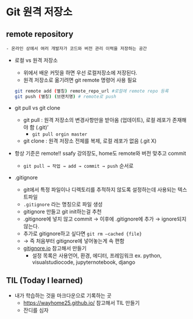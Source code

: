 # Git 원격 저장소

## remote repository
    - 온라인 상에서 여러 개발자가 코드와 버전 관리 이력을 저장하는 공간
- 로컬 vs 원격 저장소
    - 위에서 배운 커밋을 하면 우선 로컬저장소에 저장된다.
    - 원격 저장소로 옮기려면 git remote 명령어 사용 필요
    
    ```bash
    git remote add (별칭) remote_repo_url #로컬에 remote repo 등록
    git push (별칭) (브랜치명) # remote로 push
    ```
    
- git pull vs git clone
    - git pull : 원격 저장소의 변경사항만을 받아옴 (업데이트), 로컬 레포가 존재해야 함 (.git)’
        - `git pull orgin master`
    - git clone : 원격 저장소 전체를 복제, 로컬 레포가 없음 (.git X)
- 항상 기준은 remote!! ssafy 강의장도, home도 remote와 버전 맞추고 commit
    - `git pull → 작업 → add → commit → push` 순서로
- .gitignore
    - git에서 특정 파일이나 디렉토리를 추적하지 않도록 설정하는데 사용되는 텍스트파일
    - `.gitignore` 라는 명칭으로 파일 생성
    - gitignore 만들고 git init하는걸 추천
    - .gitignore에 넣지 않고 commit → 이후에 .gitignore에 추가 → ignore되지 않는다.
    - 추가로 gitignore하고 싶다면 `git rm —cached {file}`
    - → 즉 처음부터 gitignore에 넣어놓는게 속 편함
    - [gitignore.io](http://gitignore.io) 참고해서 만들기
        + 설정 목록은 사용언어, 환경, 에디터, 프레임워크
        ex. python, visualstudiocode, jupyternotebook, django
## TIL (Today I learned)
- 내가 학습하는 것을 마크다운으로 기록하는 곳
    - https://wayhome25.github.io/ 참고해서 TIL 만들기
    - 잔디를 심자